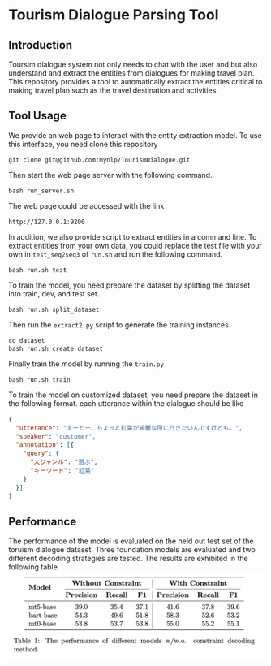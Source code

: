# Tourism Dialogue Parsing Tool

## Introduction
Toursim dialogue system not only needs to chat 
with the user and but also understand and extract 
the entities from dialogues for making travel 
plan.
This repository provides a tool to 
automatically extract the entities critical to 
making travel plan such as the travel 
destination and activities.


## Tool Usage
We provide an web page to interact with the 
entity extraction model. 
To use this interface, you need clone this 
repository
```shell
git clone git@github.com:mynlp/TourismDialogue.git
```
Then start the web page server with the 
following command.
```shell
bash run_server.sh
```
The web page could be accessed with the link
```shell
http://127.0.0.1:9200
```

In addition, we also provide script to extract 
entities in a command line. To extract 
entities from your own data, you could replace 
the test file with your own in `test_seq2seq3` of 
`run.sh` and run the following command.
```shell
bash run.sh test
```


To train the model, you 
need prepare the dataset by splitting the 
dataset into train, dev, and test set.
```shell
bash run.sh split_dataset
```
Then run the `extract2.py` script to generate 
the training instances.
```shell
cd dataset
bash run.sh create_dataset
```
Finally train the model by running the `train.py`
```shell
bash run.sh train
```

To train the model on customized dataset,
you need prepare the dataset in the following 
format. each utterance within the dialogue 
should be like
```json
{
  "utterance": "えーとー、ちょっと紅葉が綺麗な所に行きたいんですけども。",
  "speaker": "customer",
  "annotation": [{
    "query": {
      "大ジャンル": "遊ぶ",
      "キーワード": "紅葉"
    }
  }]
}
```

## Performance
The performance of the model is evaluated on the 
held out test set of the toruism dialogue 
dataset. Three foundation models are evaluated 
and two different decoding strategies are tested.
The results are exhibited in the following 
table.
![img.png](img.png)
##
